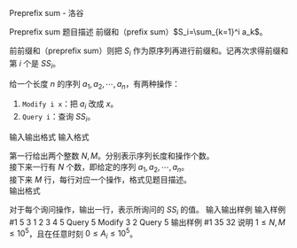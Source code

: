 



Preprefix sum - 洛谷














Preprefix sum
题目描述
前缀和（prefix sum）$S_i=\sum_{k=1}^i a_k$。

前前缀和（preprefix sum）则把 $S_i$ 作为原序列再进行前缀和。记再次求得前缀和第 $i$ 个是 $SS_i$。

给一个长度 $n$ 的序列 $a_1, a_2, \cdots, a_n$，有两种操作：

1. `Modify i x`：把 $a_i$ 改成 $x$。
2. `Query i`：查询 $SS_i$。

输入输出格式
输入格式

第一行给出两个整数 $N,M$。分别表示序列长度和操作个数。  
接下来一行有 $N$ 个数，即给定的序列 $a_1,a_2,\cdots,a_n$。  
接下来 $M$ 行，每行对应一个操作，格式见题目描述。  
输出格式

对于每个询问操作，输出一行，表示所询问的 $SS_i$ 的值。
输入输出样例
输入样例 #1
5 3
1 2 3 4 5
Query 5
Modify 3 2
Query 5
输出样例 #1
35
32
说明
$1\le N,M\le 10^5$，且在任意时刻 $0\le A_i\le 10^5$。







